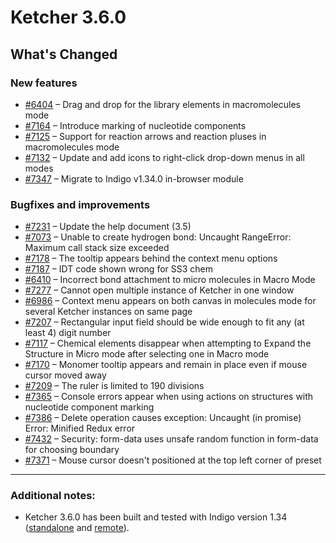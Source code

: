 
# Ketcher 3.6.0

## What's Changed

### New features
- [#6404](https://github.com/epam/ketcher/issues/6404) – Drag and drop for the library elements in macromolecules mode
- [#7164](https://github.com/epam/ketcher/issues/7164) – Introduce marking of nucleotide components
- [#7125](https://github.com/epam/ketcher/issues/7125) – Support for reaction arrows and reaction pluses in macromolecules mode
- [#7132](https://github.com/epam/ketcher/issues/7132) – Update and add icons to right-click drop-down menus in all modes
- [#7347](https://github.com/epam/ketcher/issues/7347) – Migrate to Indigo v1.34.0 in-browser module

### Bugfixes and improvements
- [#7231](https://github.com/epam/ketcher/issues/7231) – Update the help document (3.5)
- [#7073](https://github.com/epam/ketcher/issues/7073) – Unable to create hydrogen bond: Uncaught RangeError: Maximum call stack size exceeded
- [#7178](https://github.com/epam/ketcher/issues/7178) – The tooltip appears behind the context menu options
- [#7187](https://github.com/epam/ketcher/issues/7187) – IDT code shown wrong for SS3 chem
- [#6410](https://github.com/epam/ketcher/issues/6410) – Incorrect bond attachment to micro molecules in Macro Mode
- [#7277](https://github.com/epam/ketcher/issues/7277) – Cannot open multiple instance of Ketcher in one window
- [#6986](https://github.com/epam/ketcher/issues/6986) – Context menu appears on both canvas in molecules mode for several Ketcher instances on same page
- [#7207](https://github.com/epam/ketcher/issues/7207) – Rectangular input field should be wide enough to fit any (at least 4) digit number
- [#7117](https://github.com/epam/ketcher/issues/7117) – Chemical elements disappear when attempting to Expand the Structure in Micro mode after selecting one in Macro mode
- [#7170](https://github.com/epam/ketcher/issues/7170) – Monomer tooltip appears and remain in place even if mouse cursor moved away
- [#7209](https://github.com/epam/ketcher/issues/7209) – The ruler is limited to 190 divisions
- [#7365](https://github.com/epam/ketcher/issues/7365) – Console errors appear when using actions on structures with nucleotide component marking
- [#7386](https://github.com/epam/ketcher/issues/7386) – Delete operation causes exception: Uncaught (in promise) Error: Minified Redux error
- [#7432](https://github.com/epam/ketcher/issues/7432) – Security: form-data uses unsafe random function in form-data for choosing boundary
- [#7371](https://github.com/epam/ketcher/issues/7371) – Mouse cursor doesn't positioned at the top left corner of preset

---

### Additional notes:
- Ketcher 3.6.0 has been built and tested with Indigo version 1.34 ([standalone](https://www.npmjs.com/package/indigo-ketcher/v/1.34.0) and [remote](https://hub.docker.com/layers/epmlsop/indigo-service/1.34.0-rc.1/images/sha256-74b6c7d6d5ce454bdf0bbebd5e032e991155434ba6d2ddbf7b589b5d777291a1)).
